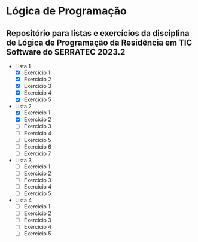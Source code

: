 # Lógica de Programação

## Repositório para listas e exercícios da disciplina de Lógica de Programação da Residência em TIC Software do SERRATEC 2023.2

- Lista 1
  - [x] Exercício 1
  - [x] Exercício 2
  - [x] Exercício 3
  - [x] Exercício 4
  - [x] Exercício 5

- Lista 2
  - [x] Exercício 1
  - [x] Exercício 2
  - [ ] Exercício 3
  - [ ] Exercício 4
  - [ ] Exercício 5
  - [ ] Exercício 6
  - [ ] Exercício 7

- Lista 3
  - [ ] Exercício 1
  - [ ] Exercício 2
  - [ ] Exercício 3
  - [ ] Exercício 4
  - [ ] Exercício 5

- Lista 4
  - [ ] Exercício 1
  - [ ] Exercício 2
  - [ ] Exercício 3
  - [ ] Exercício 4
  - [ ] Exercício 5
